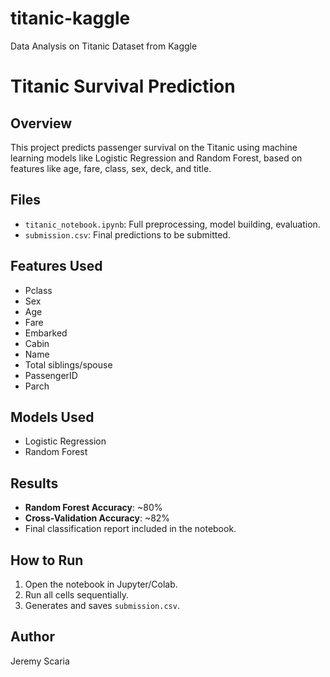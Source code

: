 # titanic-kaggle
Data Analysis on Titanic Dataset from Kaggle
# Titanic Survival Prediction

## Overview
This project predicts passenger survival on the Titanic using machine learning models like Logistic Regression and Random Forest, based on features like age, fare, class, sex, deck, and title.

## Files
- `titanic_notebook.ipynb`: Full preprocessing, model building, evaluation.
- `submission.csv`: Final predictions to be submitted.

##  Features Used
- Pclass
- Sex
- Age
- Fare
- Embarked
- Cabin
- Name
- Total siblings/spouse
- PassengerID
- Parch

##  Models Used
- Logistic Regression
- Random Forest

##  Results
- **Random Forest Accuracy**: ~80%
- **Cross-Validation Accuracy**: ~82%
- Final classification report included in the notebook.

## How to Run
1. Open the notebook in Jupyter/Colab.
2. Run all cells sequentially.
3. Generates and saves `submission.csv`.


##  Author
Jeremy Scaria
